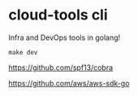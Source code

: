 # cloud-tools cli

Infra and DevOps tools in golang!

```
make dev
```

https://github.com/spf13/cobra

https://github.com/aws/aws-sdk-go
